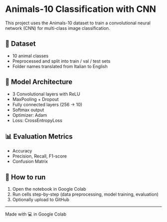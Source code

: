 # Animals-10 Classification with CNN

This project uses the Animals-10 dataset to train a convolutional neural network (CNN) for multi-class image classification.

## 📁 Dataset
- 10 animal classes
- Preprocessed and split into train / val / test sets
- Folder names translated from Italian to English

## 🧠 Model Architecture
- 3 Convolutional layers with ReLU
- MaxPooling + Dropout
- Fully connected layers (256 → 10)
- Softmax output
- Optimizer: Adam
- Loss: CrossEntropyLoss

## 📊 Evaluation Metrics
- Accuracy
- Precision, Recall, F1-score
- Confusion Matrix

## 🚀 How to run
1. Open the notebook in Google Colab
2. Run cells step-by-step (data preprocessing, model training, evaluation)
3. Optionally upload to GitHub

---

Made with 💻 in Google Colab
